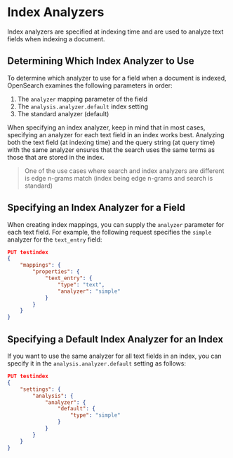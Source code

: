 # Index Analyzers

Index analyzers are specified at indexing time and are used to analyze text fields when indexing a document.

## Determining Which Index Analyzer to Use

To determine which analyzer to use for a field when a document is indexed, OpenSearch examines the following parameters in order:

1. The `analyzer` mapping parameter of the field
2. The `analysis.analyzer.default` index setting
3. The standard analyzer (default)

When specifying an index analyzer, keep in mind that in most cases, specifying an analyzer for each text field in an index works best. Analyzing both the text field (at indexing time) and the query string (at query time) with the same analyzer ensures that the search uses the same terms as those that are stored in the index.

> One of the use cases where search and index analyzers are different is edge n-grams match (index being edge n-grams and search is standard)

## Specifying an Index Analyzer for a Field

When creating index mappings, you can supply the `analyzer` parameter for each text field. For example, the following request specifies the `simple` analyzer for the `text_entry` field:

```json
PUT testindex
{
    "mappings": {
        "properties": {
            "text_entry": {
                "type": "text",
                "analyzer": "simple"
            }
        }
    }
}
```

## Specifying a Default Index Analyzer for an Index

If you want to use the same analyzer for all text fields in an index, you can specify it in the `analysis.analyzer.default` setting as follows:

```json
PUT testindex
{
    "settings": {
        "analysis": {
            "analyzer": {
                "default": {
                    "type": "simple"
                }
            }
        }
    }
}
```
